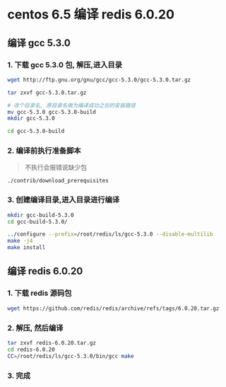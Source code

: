 # centos 6.5 编译 redis 6.0.20

## 编译 gcc 5.3.0 

### 1. 下载 gcc 5.3.0 包, 解压,进入目录

```sh
wget http://ftp.gnu.org/gnu/gcc/gcc-5.3.0/gcc-5.3.0.tar.gz

tar zxvf gcc-5.3.0.tar.gz

# 改个目录名, 原目录名做为编译成功之后的安装路径
mv gcc-5.3.0 gcc-5.3.0-build
mkdir gcc-5.3.0

cd gcc-5.3.0-build
```

### 2. 编译前执行准备脚本

> 不执行会报错说缺少包

```
./contrib/download_prerequisites
```

### 3. 创建编译目录,进入目录进行编译

```sh
mkdir gcc-build-5.3.0
cd gcc-build-5.3.0/

../configure --prefix=/root/redis/ls/gcc-5.3.0 --disable-multilib
make -j4
make install
```

## 编译 redis 6.0.20 

### 1. 下载 redis 源码包

```sh
wget https://github.com/redis/redis/archive/refs/tags/6.0.20.tar.gz
```


### 2. 解压, 然后编译

```sh
tar zxvf redis-6.0.20.tar.gz
cd redis-6.0.20
CC=/root/redis/ls/gcc-5.3.0/bin/gcc make
```

### 3. 完成

